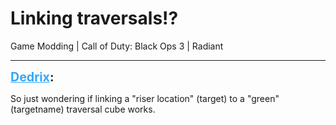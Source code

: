 # Linking traversals!?
Game Modding | Call of Duty: Black Ops 3 | Radiant

---
<strong style="font-size: 1.4em;"><span style="text-decoration: underline;text-decoration-color: #34a7f9;"><span style="color:#34a7f9;">Dedrix</span></span>:</strong>

<p>So just wondering if linking a &quot;riser location&quot; (target) to a &quot;green&quot; (targetname) traversal cube works.</p>
